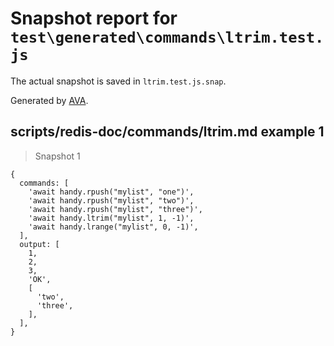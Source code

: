 # Snapshot report for `test\generated\commands\ltrim.test.js`

The actual snapshot is saved in `ltrim.test.js.snap`.

Generated by [AVA](https://ava.li).

## scripts/redis-doc/commands/ltrim.md example 1

> Snapshot 1

    {
      commands: [
        'await handy.rpush("mylist", "one")',
        'await handy.rpush("mylist", "two")',
        'await handy.rpush("mylist", "three")',
        'await handy.ltrim("mylist", 1, -1)',
        'await handy.lrange("mylist", 0, -1)',
      ],
      output: [
        1,
        2,
        3,
        'OK',
        [
          'two',
          'three',
        ],
      ],
    }

